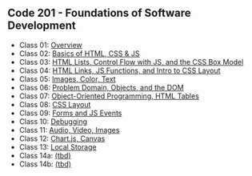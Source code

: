 ## Code 201 - Foundations of Software Development

- Class 01: [Overview](/201/class-01.md)
- Class 02: [Basics of HTML, CSS & JS](/201/class-02.md)
- Class 03: [HTML Lists, Control Flow with JS, and the CSS Box Model](/201/class-03.md)
- Class 04: [HTML Links, JS Functions, and Intro to CSS Layout](/201/class-04.md)
- Class 05: [Images, Color, Text](/201/class-05.md)
- Class 06: [Problem Domain, Objects, and the DOM](/201/class-06.md)
- Class 07: [Object-Oriented Programming, HTML Tables](/201/class-07.md)
- Class 08: [CSS Layout](/201/class-08.md)
- Class 09: [Forms and JS Events](/reading-notes/201/class-09.md)
- Class 10: [Debugging](/201/class-10.md)
- Class 11: [Audio, Video, Images](/201/class-11.md)
- Class 12: [Chart.js, Canvas](/201/class-12.md)
- Class 13: [Local Storage](/201/class-13.md)
- Class 14a: [(tbd)](/201/class-14a.md)
- Class 14b: [(tbd)](/201/class-14b.md)